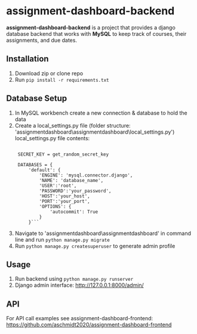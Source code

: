 assignment-dashboard-backend
=======================

**assignment-dashboard-backend** is a project that provides a django database
backend that works with **MySQL** to keep track of courses, their assignments, and due dates.

Installation
------------
1. Download zip or clone repo
2. Run `pip install -r requirements.txt`

Database Setup
------------
1. In MySQL workbench create a new connection & database to hold the data
2. Create a local_settings.py file (folder structure: 'assignmentdashboard\assignmentdashboard\local_settings.py')
   local_settings.py file contents:
   ```from django.core.management.utils import get_random_secret_key

    SECRET_KEY = get_random_secret_key

    DATABASES = {
        'default': {
            'ENGINE': 'mysql.connector.django',
            'NAME': 'database_name',
            'USER':'root',
            'PASSWORD':'your_password',
            'HOST':'your_host',
            'PORT':'your_port',
            'OPTIONS': {
                'autocommit': True
            }
        }```
3. Navigate to 'assignmentdashboard\assignmentdashboard' in command line and run `python manage.py migrate`
4. Run `python manage.py createsuperuser` to generate admin profile

Usage
------------
1. Run backend using `python manage.py runserver`
2. Django admin interface: http://127.0.0.1:8000/admin/

API
------------
For API call examples see assignment-dashboard-frontend: https://github.com/aschmidt2020/assignment-dashboard-frontend